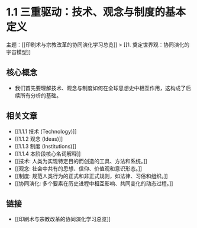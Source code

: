 # 1.1 三重驱动：技术、观念与制度的基本定义

主题：[[印刷术与宗教改革的协同演化学习总览]] > [[1. 奠定世界观：协同演化的宇宙模型]]

## 核心概念

- 我们首先要理解技术、观念与制度如何在全球思想史中相互作用，这构成了后续所有分析的基础。

## 相关文章

- [[1.1.1 技术 (Technology)]]
- [[1.1.2 观念 (Ideas)]]
- [[1.1.3 制度 (Institutions)]]
- [[1.1.4 本阶段核心名词解释]]
- [[技术: 人类为实现特定目的而创造的工具、方法和系统。]]
- [[观念: 社会中共有的思想、信仰、价值观和意识形态。]]
- [[制度: 规范人类行为的正式和非正式规则，如法律、习俗和组织。]]
- [[协同演化: 多个要素在历史进程中相互影响、共同变化的动态过程。]]

## 链接

- [[印刷术与宗教改革的协同演化学习总览]]
